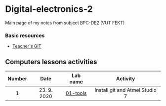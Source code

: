 # Digital-electronics-2

Main page of my notes from subject BPC-DE2 (VUT FEKT)

### Basic resources


* [Teacher`s GIT](https://github.com/tomas-fryza/Digital-electronics-2)

## Computers lessons activities

| **Number** | **Date** | **Lab name** | **Activity** |
| :-: | :-: | :-: | :-: |
|1| 23. 9. 2020 |[01-tools](Labs/01-tools)| Install git and Atmel Studio 7 |
